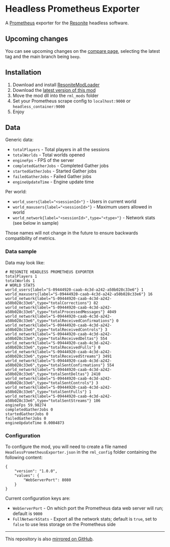 # Headless Prometheus Exporter

A [Prometheus](https://prometheus.io) exporter for the [Resonite](https://resonite.com) headless software.

## Upcoming changes

You can see upcoming changes on the [compare page](https://g.j4.lc/general-stuff/resonite/headless-prometheus-exporter/-/compare/1.0.4...beep), selecting the latest tag and the main branch being `beep`.

## Installation

1. Download and install [ResoniteModLoader](https://github.com/resonite-modding-group/ResoniteModLoader)
1. Download the [latest version of this mod](https://g.j4.lc/general-stuff/resonite/headless-prometheus-exporter/-/releases/permalink/latest)
1. Move the mod dll into the `rml_mods` folder
1. Set your Prometheus scrape config to `localhost:9000` or `headless_container:9000`
1. Enjoy

## Data

Generic data:
- `totalPlayers` - Total players in all the sessions
- `totalWorlds` - Total worlds opened
- `engineFps` - FPS of the server
- `completedGatherJobs` - Completed Gather jobs
- `startedGatherJobs` - Started Gather jobs
- `failedGatherJobs` - Failed Gather jobs
- `engineUpdateTime` - Engine update time

Per world:
- `world_users{label="<sessionId>"}` - Users in current world
- `world_maxusers{label="<sessionId>"}` - Maximum users allowed in world
- `world_network{label="<sessionId>",type="<type>"}` - Network stats (see below in sample)

Those names will not change in the future to ensure backwards compatibility of metrics.

### Data sample

Data may look like:
```
# RESONITE HEADLESS PROMETHEUS EXPORTER
totalPlayers 1
totalWorlds 1
# WORLD STATS 
world_users{label="S-09444920-caab-4c3d-a242-a50b028c33e6"} 1
world_maxusers{label="S-09444920-caab-4c3d-a242-a50b028c33e6"} 16
world_network{label="S-09444920-caab-4c3d-a242-a50b028c33e6",type="totalCorrections"} 82
world_network{label="S-09444920-caab-4c3d-a242-a50b028c33e6",type="totalProcessedMessages"} 4049
world_network{label="S-09444920-caab-4c3d-a242-a50b028c33e6",type="totalReceivedConfirmations"} 0
world_network{label="S-09444920-caab-4c3d-a242-a50b028c33e6",type="totalReceivedControls"} 3
world_network{label="S-09444920-caab-4c3d-a242-a50b028c33e6",type="totalReceivedDeltas"} 554
world_network{label="S-09444920-caab-4c3d-a242-a50b028c33e6",type="totalReceivedFulls"} 0
world_network{label="S-09444920-caab-4c3d-a242-a50b028c33e6",type="totalReceivedStreams"} 3491
world_network{label="S-09444920-caab-4c3d-a242-a50b028c33e6",type="totalSentConfirmations"} 554
world_network{label="S-09444920-caab-4c3d-a242-a50b028c33e6",type="totalSentDeltas"} 2410
world_network{label="S-09444920-caab-4c3d-a242-a50b028c33e6",type="totalSentControls"} 3
world_network{label="S-09444920-caab-4c3d-a242-a50b028c33e6",type="totalSentFulls"} 1
world_network{label="S-09444920-caab-4c3d-a242-a50b028c33e6",type="totalSentStreams"} 106
engineFps 59.98274
completedGatherJobs 0
startedGatherJobs 0
failedGatherJobs 0
engineUpdateTime 0.0004873
```

### Configuration

To configure the mod, you will need to create a file named `HeadlessPrometheusExporter.json` in the `rml_config` folder containing the following content:
```
{
    "version": "1.0.0",
    "values": {
        "WebServerPort": 8080
    }
}
```

Current configuration keys are:
- `WebServerPort` - On which port the Prometheus data web server will run; default is `9000`
- `FullNetworkStats` - Export all the network stats; default is `true`, set to `false` to use less storage on the Prometheus side

---

This repository is also [mirrored on GitHub](https://github.com/jae1911/Headless-Prometheus-Exporter).